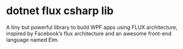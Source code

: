# dotnet flux csharp lib
A tiny but powerful library to build WPF apps using FLUX architecture, inspired by Facebook’s flux architecture and an awesome front-end language named Elm.

